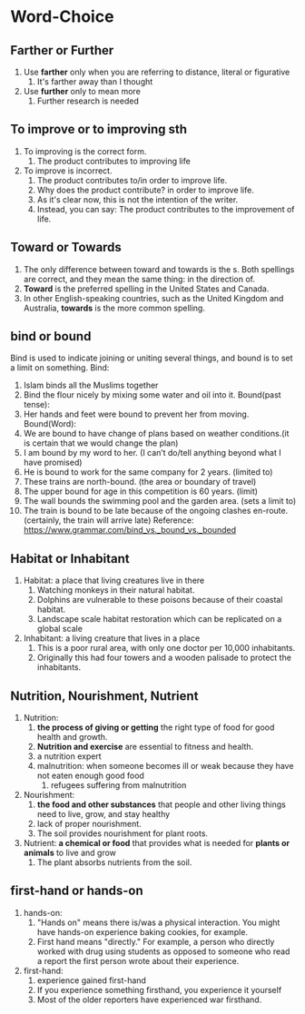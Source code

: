 # Word-Choice

## Farther or Further
1. Use **farther** only when you are referring to distance, literal or figurative
   1. It's farther away than I thought
2. Use **further** only to mean more
   1. Further research is needed

## To improve or to improving sth
1. To improving is the correct form.
   1. The product contributes to improving life
2. To improve is incorrect.
   1. The product contributes to/in order to improve life.
   2. Why does the product contribute? in order to improve life.
   3. As it's clear now, this is not the intention of the writer.
   4. Instead, you can say: The product contributes to the improvement of life.

## Toward or Towards
1. The only difference between toward and towards is the s. Both spellings are correct, and they mean the same thing: in the direction of.
2. **Toward** is the preferred spelling in the United States and Canada. 
3. In other English-speaking countries, such as the United Kingdom and Australia, **towards** is the more common spelling.

## bind or bound
Bind is used to indicate joining or uniting several things, and bound is to set a limit on something.
Bind: 
1. Islam binds all the Muslims together
2. Bind the flour nicely by mixing some water and oil into it.
Bound(past tense):
3. Her hands and feet were bound to prevent her from moving.
Bound(Word):
4. We are bound to have change of plans based on weather conditions.(it is certain that we would change the plan)
5. I am bound by my word to her. (I can’t do/tell anything beyond what I have promised)
6. He is bound to work for the same company for 2 years. (limited to)
7. These trains are north-bound. (the area or boundary of travel)
8. The upper bound for age in this competition is 60 years. (limit)
9. The wall bounds the swimming pool and the garden area. (sets a limit to)
10. The train is bound to be late because of the ongoing clashes en-route. (certainly, the train will arrive late)
Reference: https://www.grammar.com/bind_vs._bound_vs._bounded

## Habitat or Inhabitant
1. Habitat: a place that living creatures live in there
   1. Watching monkeys in their natural habitat.
   2. Dolphins are vulnerable to these poisons because of their coastal habitat.
   3. Landscape scale habitat restoration which can be replicated on a global scale
2. Inhabitant: a living creature that lives in a place
   1. This is a poor rural area, with only one doctor per 10,000 inhabitants.
   2. Originally this had four towers and a wooden palisade to protect the inhabitants.

## Nutrition, Nourishment, Nutrient
1. Nutrition:
   1. **the process of giving or getting** the right type of food for good health and growth.
   2. **Nutrition and exercise** are essential to fitness and health.
   3. a nutrition expert
   4. malnutrition: when someone becomes ill or weak because they have not eaten enough good food
      1. refugees suffering from malnutrition
2. Nourishment:
   1. **the food and other substances** that people and other living things need to live, grow, and stay healthy
   2. lack of proper nourishment.
   3. The soil provides nourishment for plant roots.
3. Nutrient: **a chemical or food** that provides what is needed for **plants or animals** to live and grow
   1. The plant absorbs nutrients from the soil.

## first-hand or hands-on
1. hands-on:
   1. "Hands on" means there is/was a physical interaction. You might have hands-on experience baking cookies, for example.
   2. First hand means "directly." For example, a person who directly worked with drug using students as opposed to someone who read a report the first person wrote about their experience.
2. first-hand:
   1. experience gained first-hand
   2. If you experience something firsthand, you experience it yourself
   3. Most of the older reporters have experienced war firsthand.
